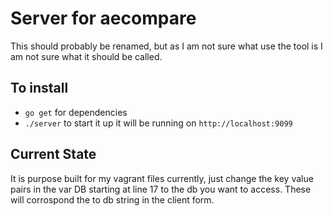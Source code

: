 # Server for aecompare
This should probably be renamed, but as I am not sure what use the tool is I am not sure what it should be called.

## To install
- `go get` for dependencies
- `./server` to start it up
it will be running on `http://localhost:9099` 

## Current State
It is purpose built for my vagrant files currently, just change the key value pairs in the var DB starting at line 17 to the db you want to access.  These will corrospond the to db string in the client form.
